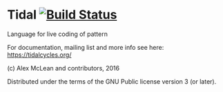 
Tidal [![Build Status](https://travis-ci.org/tidalcycles/Tidal.svg?branch=1.0-dev)](https://travis-ci.org/tidalcycles/Tidal)
=====

Language for live coding of pattern

For documentation, mailing list and more info see here:
  https://tidalcycles.org/

(c) Alex McLean and contributors, 2016

Distributed under the terms of the GNU Public license version 3 (or
later).

